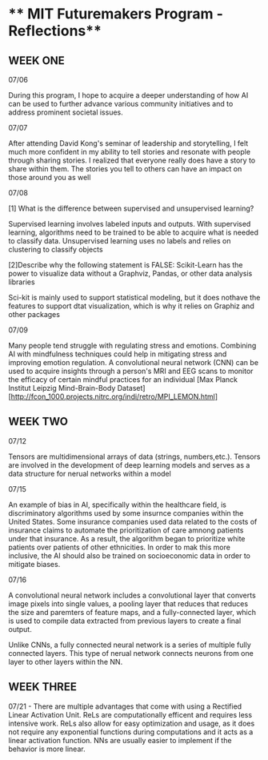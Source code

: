 # ** MIT Futuremakers Program - Reflections**

## **WEEK ONE**

07/06 

During this program, I hope to acquire a deeper understanding of how AI can be used to further advance various community initiatives and to address prominent societal issues.

07/07 

 After attending David Kong's seminar of leadership and storytelling, I felt much more confident in my ability to tell stories and resonate with people through sharing stories. I realized that everyone really does have a story to share within them. The stories you tell to others can have an impact on those around you as well

07/08 

[1] What is the difference between supervised and unsupervised learning? 

 
Supervised learning involves labeled inputs and outputs. With supervised learning, algorithms need to be trained to be able to acquire what is needed to classify data. Unsupervised learning uses no labels and relies on clustering to classify objects

[2]Describe why the following statement is FALSE: Scikit-Learn has the
power to visualize data without a Graphviz, Pandas, or other data analysis libraries

Sci-kit is mainly used to support statistical modeling, but it does nothave the features to support dtat visualization, which is why it relies on Graphiz and other packages 

07/09 

 Many people tend struggle with regulating stress and emotions. Combining AI with mindfulness techniques could help in mitigating stress and improving emotion regulation.
A convolutional neural network (CNN) can be used to acquire insights through a person's MRI and EEG scans to monitor the efficacy of certain mindful practices for an individual
[Max Planck Institut Leipzig Mind-Brain-Body Dataset][http://fcon_1000.projects.nitrc.org/indi/retro/MPI_LEMON.html]

## **WEEK TWO**

07/12 

 Tensors are multidimensional arrays of data (strings, numbers,etc.). Tensors are involved in the development of deep learning models and serves as a data structure for nerual networks within a model


07/15 

 An example of bias in AI, specifically within the healthcare field, is discriminatory algorithms used by some insurnce companies within the United States. Some insurance companies used data related to the costs of insurance claims to automate the prioritization of care amnong patients under that insurance. As a result, the algorithm began to prioritize white patients over patients of other ethnicities. In order to mak this more inclusive, the AI should also be trained on socioeconomic data in order to mitigate biases.

 07/16

A convolutional neural network includes a convolutional layer that converts image pixels into single values, a pooling layer that reduces that reduces the size and paremters of feature maps, and a fully-connected layer, which is used to compile data extracted from previous layers to create a final output.

Unlike CNNs, a fully connected neural network is a series of multiple fully connected layers. This type of nerual network connects neurons from one layer to other layers within the NN.

## **WEEK THREE**

07/21 - There are multiple advantages that come with using a Rectified Linear Activation Unit. ReLs are computationally efficent and requires less intensive work. ReLs also allow for easy optimization and usage, as it does not require any exponential functions during computations and it acts as a linear activation function. NNs are usually easier to implement if the behavior is more linear. 
